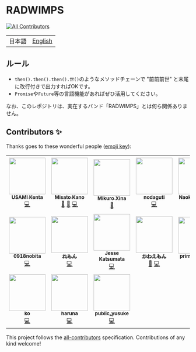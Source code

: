 # RADWIMPS
<!-- ALL-CONTRIBUTORS-BADGE:START - Do not remove or modify this section -->
[![All Contributors](https://img.shields.io/badge/all_contributors-17-orange.svg?style=flat-square)](#contributors-)
<!-- ALL-CONTRIBUTORS-BADGE:END -->

<table>
  <tbody>
    <tr>
      <td>
        <span>日本語</span>
      </td>
      <td>
        <a href="README.en.md">English</span>
      </td>
    </tr>
  </tbody>
</table>

## ルール
- `then().then().then().世()`のようなメソッドチェーンで "前前前世" と末尾に改行付きで出力すればOKです。
- `Promise`や`Future`等の言語機能があればぜひ活用してください。

 
なお、このレポジトリは、実在するバンド「RADWIMPS」とは何ら関係ありません。

## Contributors ✨

Thanks goes to these wonderful people ([emoji key](https://allcontributors.org/docs/en/emoji-key)):

<!-- ALL-CONTRIBUTORS-LIST:START - Do not remove or modify this section -->
<!-- prettier-ignore-start -->
<!-- markdownlint-disable -->
<table>
  <tr>
    <td align="center"><a href="https://tadsan.github.io/"><img src="https://avatars1.githubusercontent.com/u/822086?v=4" width="100px;" alt=""/><br /><sub><b>USAMI Kenta</b></sub></a><br /><a href="https://github.com/approvers/RADWIMPS/commits?author=zonuexe" title="Code">💻</a></td>
    <td align="center"><a href="https://github.com/mirror-kt"><img src="https://avatars0.githubusercontent.com/u/43880251?v=4" width="100px;" alt=""/><br /><sub><b>Misato Kano</b></sub></a><br /><a href="https://github.com/approvers/RADWIMPS/pulls?q=is%3Apr+reviewed-by%3Amirror-kt" title="Reviewed Pull Requests">👀</a> <a href="https://github.com/approvers/RADWIMPS/commits?author=mirror-kt" title="Documentation">📖</a> <a href="https://github.com/approvers/RADWIMPS/commits?author=mirror-kt" title="Code">💻</a></td>
    <td align="center"><a href="http://mikuroxina.github.io/portfolio"><img src="https://avatars2.githubusercontent.com/u/10331164?v=4" width="100px;" alt=""/><br /><sub><b>Mikuro Xina</b></sub></a><br /><a href="https://github.com/approvers/RADWIMPS/pulls?q=is%3Apr+reviewed-by%3AMikuroXina" title="Reviewed Pull Requests">👀</a></td>
    <td align="center"><a href="https://nodaguti.github.io/"><img src="https://avatars0.githubusercontent.com/u/27622?v=4" width="100px;" alt=""/><br /><sub><b>nodaguti</b></sub></a><br /><a href="https://github.com/approvers/RADWIMPS/commits?author=nodaguti" title="Code">💻</a></td>
    <td align="center"><a href="https://siketyan.dev"><img src="https://avatars3.githubusercontent.com/u/12772118?v=4" width="100px;" alt=""/><br /><sub><b>Naoki Ikeguchi</b></sub></a><br /><a href="https://github.com/approvers/RADWIMPS/pulls?q=is%3Apr+reviewed-by%3ASiketyan" title="Reviewed Pull Requests">👀</a> <a href="https://github.com/approvers/RADWIMPS/commits?author=Siketyan" title="Code">💻</a></td>
    <td align="center"><a href="http://www.twitter.com/raiga_tech/"><img src="https://avatars2.githubusercontent.com/u/44018535?v=4" width="100px;" alt=""/><br /><sub><b>ライガー</b></sub></a><br /><a href="https://github.com/approvers/RADWIMPS/commits?author=raiga0310" title="Documentation">📖</a></td>
    <td align="center"><a href="https://twitter.com/programmer_shun"><img src="https://avatars0.githubusercontent.com/u/37236438?v=4" width="100px;" alt=""/><br /><sub><b>Shuntaro Nishizawa</b></sub></a><br /><a href="https://github.com/approvers/RADWIMPS/pulls?q=is%3Apr+reviewed-by%3Ashun-shobon" title="Reviewed Pull Requests">👀</a></td>
  </tr>
  <tr>
    <td align="center"><a href="https://scrapbox.io/0918nobita"><img src="https://avatars1.githubusercontent.com/u/8453302?v=4" width="100px;" alt=""/><br /><sub><b>0918nobita</b></sub></a><br /><a href="https://github.com/approvers/RADWIMPS/commits?author=0918nobita" title="Code">💻</a></td>
    <td align="center"><a href="http://lemon.wktk.so"><img src="https://avatars2.githubusercontent.com/u/17427152?v=4" width="100px;" alt=""/><br /><sub><b>れもん</b></sub></a><br /><a href="https://github.com/approvers/RADWIMPS/commits?author=lemoncmd" title="Code">💻</a></td>
    <td align="center"><a href="https://naturalclar.dev"><img src="https://avatars1.githubusercontent.com/u/6936373?v=4" width="100px;" alt=""/><br /><sub><b>Jesse Katsumata</b></sub></a><br /><a href="https://github.com/approvers/RADWIMPS/commits?author=Naturalclar" title="Code">💻</a></td>
    <td align="center"><a href="https://github.com/kawaemon"><img src="https://avatars2.githubusercontent.com/u/34652535?v=4" width="100px;" alt=""/><br /><sub><b>かわえもん</b></sub></a><br /><a href="https://github.com/approvers/RADWIMPS/pulls?q=is%3Apr+reviewed-by%3Akawaemon" title="Reviewed Pull Requests">👀</a> <a href="https://github.com/approvers/RADWIMPS/commits?author=kawaemon" title="Code">💻</a></td>
    <td align="center"><a href="https://github.com/primenumber"><img src="https://avatars2.githubusercontent.com/u/1918373?v=4" width="100px;" alt=""/><br /><sub><b>prime number</b></sub></a><br /><a href="https://github.com/approvers/RADWIMPS/commits?author=primenumber" title="Code">💻</a></td>
    <td align="center"><a href="https://www.notion.so/Kensei-Nakada-s-Resume-b862aae001a644e5b094099a4444773a"><img src="https://avatars3.githubusercontent.com/u/44139130?v=4" width="100px;" alt=""/><br /><sub><b>sanposhiho</b></sub></a><br /><a href="https://github.com/approvers/RADWIMPS/commits?author=sanposhiho" title="Code">💻</a></td>
    <td align="center"><a href="http://shirakia.com"><img src="https://avatars0.githubusercontent.com/u/728375?v=4" width="100px;" alt=""/><br /><sub><b>Atsuo Shiraki</b></sub></a><br /><a href="https://github.com/approvers/RADWIMPS/commits?author=shirakia" title="Code">💻</a></td>
  </tr>
  <tr>
    <td align="center"><a href="http://ko50.github.io"><img src="https://avatars2.githubusercontent.com/u/60608740?v=4" width="100px;" alt=""/><br /><sub><b>ko</b></sub></a><br /><a href="https://github.com/approvers/RADWIMPS/commits?author=ko50" title="Code">💻</a></td>
    <td align="center"><a href="https://www.u.tsukuba.ac.jp/~s1811528/"><img src="https://avatars0.githubusercontent.com/u/42153744?v=4" width="100px;" alt=""/><br /><sub><b>haruna</b></sub></a><br /><a href="https://github.com/approvers/RADWIMPS/commits?author=eggplants" title="Code">💻</a></td>
    <td align="center"><a href="https://private-yusuke.github.io"><img src="https://avatars0.githubusercontent.com/u/30387586?v=4" width="100px;" alt=""/><br /><sub><b>public_yusuke</b></sub></a><br /><a href="https://github.com/approvers/RADWIMPS/commits?author=private-yusuke" title="Code">💻</a></td>
  </tr>
</table>

<!-- markdownlint-enable -->
<!-- prettier-ignore-end -->
<!-- ALL-CONTRIBUTORS-LIST:END -->

This project follows the [all-contributors](https://github.com/all-contributors/all-contributors) specification. Contributions of any kind welcome!